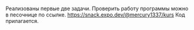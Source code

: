 Реализованы первые две задачи.
Проверить работу программы можно в песочнице по ссылке. https://snack.expo.dev/@mercury1337/kurs
Код прилагается.
